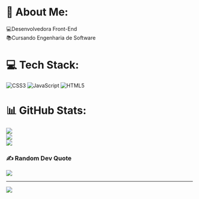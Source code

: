 # 💫 About Me:
💻Desenvolvedora Front-End<br>📚Cursando Engenharia de Software


# 💻 Tech Stack:
![CSS3](https://img.shields.io/badge/css3-%231572B6.svg?style=for-the-badge&logo=css3&logoColor=white) ![JavaScript](https://img.shields.io/badge/javascript-%23323330.svg?style=for-the-badge&logo=javascript&logoColor=%23F7DF1E) ![HTML5](https://img.shields.io/badge/html5-%23E34F26.svg?style=for-the-badge&logo=html5&logoColor=white)
# 📊 GitHub Stats:
![](https://github-readme-stats.vercel.app/api?username=YasminFerreira0&theme=dark&hide_border=false&include_all_commits=false&count_private=false)<br/>
![](https://github-readme-streak-stats.herokuapp.com/?user=YasminFerreira0&theme=dark&hide_border=false)<br/>
![](https://github-readme-stats.vercel.app/api/top-langs/?username=YasminFerreira0&theme=dark&hide_border=false&include_all_commits=false&count_private=false&layout=compact)

### ✍️ Random Dev Quote
![](https://quotes-github-readme.vercel.app/api?type=horizontal&theme=merko)

---
[![](https://visitcount.itsvg.in/api?id=YasminFerreira0&icon=0&color=0)](https://visitcount.itsvg.in)

<!-- Proudly created with GPRM ( https://gprm.itsvg.in ) -->
